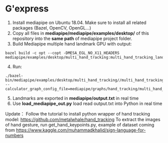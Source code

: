 # G'express
1. Install mediapipe on Ubuntu 18.04.  Make sure to install all related packages (Bazel, OpenCV, OpenGL...)
2. Copy all files in **mediapipe/mediapipe/examples/desktop/** of this repository into the **same path** of mediapipe project folder.
3. Build Mediapipe multiple hand landmark GPU with output:
```
bazel build -c opt --copt -DMESA_EGL_NO_X11_HEADERS mediapipe/examples/desktop/multi_hand_tracking:multi_hand_tracking_landmarks_gpu
```
4. Run:
```
./bazel-bin/mediapipe/examples/desktop/multi_hand_tracking//multi_hand_tracking_landmarks_gpu --calculator_graph_config_file=mediapipe/graphs/hand_tracking/multi_hand_tracking_mobile.pbtxt
```
5. Landmarks are exported in **mediapipe/output.txt** in real time
6. Use **load_mediapipe_out.py** load read output.txt into Python in real time

Update：
Follow the tutorial to install python wrapper of hand tracking model: https://github.com/metalwhale/hand_tracking
To extract the images of hand gesture, run get_hand_keypoints.py, example of dataset coming from https://www.kaggle.com/muhammadkhalid/sign-language-for-numbers
